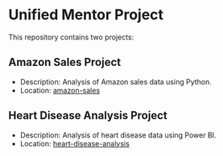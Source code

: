 # Unified Mentor Project

This repository contains two projects:

## Amazon Sales Project
- Description: Analysis of Amazon sales data using Python.
- Location: [amazon-sales](./amazon-sales)

## Heart Disease Analysis Project
- Description: Analysis of heart disease data using Power BI.
- Location: [heart-disease-analysis](./heart-disease-analysis)

